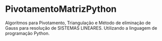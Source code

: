 # PivotamentoMatrizPython
Algoritmos para Pivotamento, Triangulação e Método de eliminação de Gauss para resolução de SISTEMAS LINEARES. Utilizando a linguagem de programação Python.
